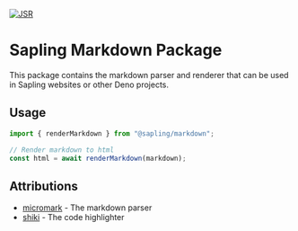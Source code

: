 [![JSR](https://jsr.io/badges/@sapling/markdown)](https://jsr.io/@sapling/markdown)

# Sapling Markdown Package  

This package contains the markdown parser and renderer that can be used in Sapling websites or other Deno projects.

## Usage

```ts
import { renderMarkdown } from "@sapling/markdown";

// Render markdown to html
const html = await renderMarkdown(markdown);
```

## Attributions

- [micromark](https://github.com/micromark/micromark) - The markdown parser
- [shiki](https://github.com/shikijs/shiki) - The code highlighter